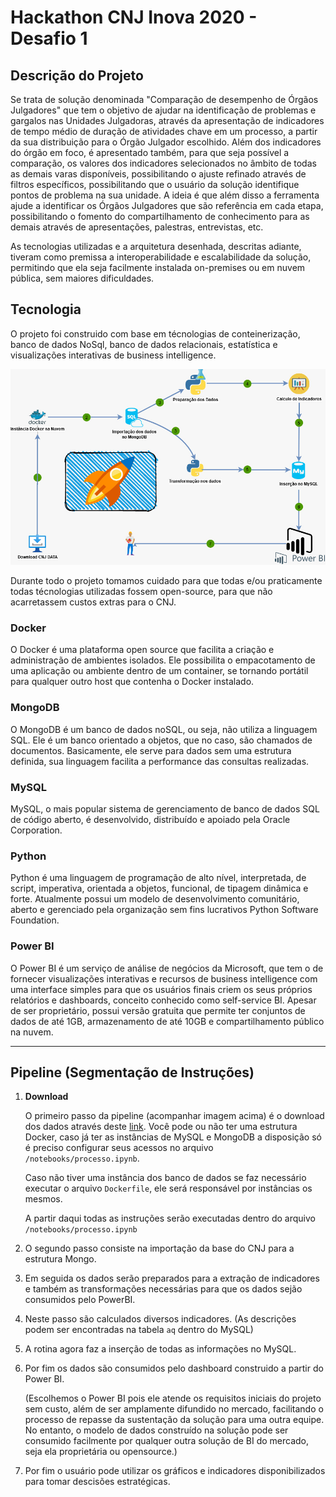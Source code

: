 # Hackathon CNJ Inova 2020 - Desafio 1

## Descrição do Projeto

Se trata de solução denominada "Comparação de desempenho de Órgãos Julgadores" que tem o objetivo de ajudar na identificação de problemas e gargalos nas Unidades Julgadoras, através da apresentação de indicadores de tempo médio de duração de atividades chave em um processo, a partir da sua distribuição para o Órgão Julgador escolhido. Além dos indicadores do órgão em foco, é apresentado também, para que seja possível a comparação, os valores dos indicadores selecionados no âmbito de todas as demais varas disponíveis, possibilitando o ajuste refinado através de filtros específicos, possibilitando que o usuário da solução identifique pontos de problema na sua unidade. A ideia é que além disso a ferramenta ajude a identificar os Órgãos Julgadores que são referência em cada etapa, possibilitando o fomento do compartilhamento de conhecimento para as demais através de apresentações, palestras, entrevistas, etc.

As tecnologias utilizadas e a arquitetura desenhada, descritas adiante, tiveram como premissa a interoperabilidade e escalabilidade da solução, permitindo que ela seja facilmente instalada on-premises ou em nuvem pública, sem maiores dificuldades.

## Tecnologia

O projeto foi construido com base em técnologias de conteinerização, banco de dados NoSql, banco de dados relacionais, estatística e visualizações interativas de business intelligence.

![diagrama](assets/img/diagram.jpeg)

Durante todo o projeto tomamos cuidado para que todas e/ou praticamente todas técnologias utilizadas fossem open-source, para que não acarretassem custos extras para o CNJ.

### Docker

O Docker é uma plataforma open source que facilita a criação e administração de ambientes isolados. Ele possibilita o empacotamento de uma aplicação ou ambiente dentro de um container, se tornando portátil para qualquer outro host que contenha o Docker instalado.

### MongoDB

O MongoDB é um banco de dados noSQL, ou seja, não utiliza a linguagem SQL. Ele é um banco orientado a objetos, que no caso, são chamados de documentos. Basicamente, ele serve para dados sem uma estrutura definida, sua linguagem facilita a performance das consultas realizadas.

### MySQL

MySQL, o mais popular sistema de gerenciamento de banco de dados SQL de código aberto, é desenvolvido, distribuído e apoiado pela Oracle Corporation.

### Python

Python é uma linguagem de programação de alto nível, interpretada, de script, imperativa, orientada a objetos, funcional, de tipagem dinâmica e forte. Atualmente possui um modelo de desenvolvimento comunitário, aberto e gerenciado pela organização sem fins lucrativos Python Software Foundation.

### Power BI

O Power BI é um serviço de análise de negócios da Microsoft, que tem o de fornecer visualizações interativas e recursos de business intelligence com uma interface simples para que os usuários finais criem os seus próprios relatórios e dashboards, conceito conhecido como self-service BI. Apesar de ser proprietário, possui versão gratuita que permite ter conjuntos de dados de até 1GB, armazenamento de até 10GB e compartilhamento público na nuvem.

------------

## Pipeline (Segmentação de Instruções)

1. **Download**

    O primeiro passo da pipeline (acompanhar imagem acima) é o download dos dados através deste [link](). Você pode ou não ter uma estrutura Docker,  caso já ter as instâncias de MySQL e MongoDB a disposição só é preciso configurar seus acessos no arquivo `/notebooks/processo.ipynb`.
    
    Caso não tiver uma instância dos banco de dados se faz necessário executar o arquivo `Dockerfile`, ele será responsável por instâncias os mesmos.

    A partir daqui todas as instruções serão executadas dentro do arquivo `/notebooks/processo.ipynb`

2. O segundo passo consiste na importação da base do CNJ para a estrutura Mongo.

3. Em seguida os dados serão preparados para a extração de indicadores e também as transformações necessárias para que os dados sejão consumidos pelo PowerBI.

4. Neste passo são calculados diversos indicadores. (As descrições podem ser encontradas na tabela `aq` dentro do MySQL)

5. A rotina agora faz a inserção de todas as informações no MySQL.

6. Por fim os dados são consumidos pelo dashboard construido a partir do Power BI.
    
    (Escolhemos o Power BI pois ele atende os requisitos iniciais do projeto sem custo, além de ser amplamente difundido no mercado, facilitando o processo de repasse da sustentação da solução para uma outra equipe. No entanto, o modelo de dados construído na solução pode ser consumido facilmente por qualquer outra solução de BI do mercado, seja ela proprietária ou opensource.)

7. Por fim o usuário pode utilizar os gráficos e indicadores disponibilizados para tomar descisões estratégicas.
